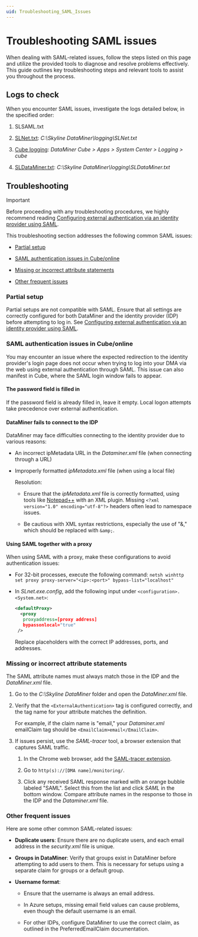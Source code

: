 ```yaml
---
uid: Troubleshooting_SAML_Issues
---
```


# Troubleshooting SAML issues

When dealing with SAML-related issues, follow the steps listed on this page and utilize the provided tools to diagnose and resolve problems effectively. This guide outlines key troubleshooting steps and relevant tools to assist you throughout the process.

## Logs to check

When you encounter SAML issues, investigate the logs detailed below, in the specified order:

1. SLSAML.txt

1. [SLNet.txt](xref:DataMiner_processes#slnet): *C:\Skyline DataMiner\logging\SLNet.txt*

1. [Cube logging](xref:Cube_logging): *DataMiner Cube > Apps > System Center > Logging > cube*

1. [SLDataMiner.txt](xref:DataMiner_processes#sldataminer): *C:\Skyline DataMiner\logging\SLDataMiner.txt*

## Troubleshooting

> [!IMPORTANT]
> Before proceeding with any troubleshooting procedures, we highly recommend reading [Configuring external authentication via an identity provider using SAML](xref:Configuring_external_authentication_via_an_identity_provider_using_SAML).

This troubleshooting section addresses the following common SAML issues:

- [Partial setup](#partial-setup)

- [SAML authentication issues in Cube/online](#saml-authentication-issues-in-cubeonline)

- [Missing or incorrect attribute statements](#missing-or-incorrect-attribute-statements)

- [Other frequent issues](#other-frequent-issues)

### Partial setup

Partial setups are not compatible with SAML. Ensure that all settings are correctly configured for both DataMiner and the identity provider (IDP) before attempting to log in. See [Configuring external authentication via an identity provider using SAML](xref:Configuring_external_authentication_via_an_identity_provider_using_SAML).

### SAML authentication issues in Cube/online

You may encounter an issue where the expected redirection to the identity provider's login page does not occur when trying to log into your DMA via the web using external authentication through SAML. This issue can also manifest in Cube, where the SAML login window fails to appear.

#### The password field is filled in

If the password field is already filled in, leave it empty. Local logon attempts take precedence over external authentication.

#### DataMiner fails to connect to the IDP

DataMiner may face difficulties connecting to the identity provider due to various reasons:

- An incorrect ipMetadata URL in the *Dataminer.xml* file (when connecting through a URL)

- Improperly formatted *ipMetadata.xml* file (when using a local file)

  Resolution:

  - Ensure that the *ipMetadata.xml* file is correctly formatted, using tools like [Notepad++](https://notepad-plus-plus.org/downloads/) with an XML plugin. Missing `<?xml version="1.0" encoding="utf-8"?>` headers often lead to namespace issues.

  - Be cautious with XML syntax restrictions, especially the use of "&," which should be replaced with `&amp;`.

#### Using SAML together with a proxy

When using SAML with a proxy, make these configurations to avoid authentication issues:

- For 32-bit processes, execute the following command: `netsh winhttp set proxy proxy-server="<ip>:<port>" bypass-list="localhost"`

- In *SLnet.exe.config*, add the following input under `<configuration>.<System.net>`:

  ```xml
  <defaultProxy>
    <proxy
     proxyaddress=[proxy address]
     bypassonlocal="true"
   />
  ```

  Replace placeholders with the correct IP addresses, ports, and addresses.

### Missing or incorrect attribute statements

The SAML attribute names must always match those in the IDP and the *DataMiner.xml* file.

1. Go to the *C:\Skyline DataMiner* folder and open the *DataMiner.xml* file.

1. Verify that the `<ExternalAuthentication>` tag is configured correctly, and the tag name for your attribute matches the definition.

   For example, if the claim name is "email," your *Dataminer.xml* emailClaim tag should be `<EmailClaim>email</EmailClaim>`.

1. If issues persist, use the *SAML-tracer* tool, a browser extension that captures SAML traffic.

   1. In the Chrome web browser, add the [SAML-tracer extension](https://chrome.google.com/webstore/detail/saml-tracer/mpdajninpobndbfcldcmbpnnbhibjmch).

   1. Go to `http(s)://[DMA name]/monitoring/`.

   1. Click any received SAML response marked with an orange bubble labeled "SAML". Select this from the list and click *SAML* in the bottom window. Compare attribute names in the response to those in the IDP and the *Dataminer.xml* file.

### Other frequent issues

Here are some other common SAML-related issues:

- **Duplicate users**: Ensure there are no duplicate users, and each email address in the *security.xml* file is unique.

- **Groups in DataMiner**: Verify that groups exist in DataMiner before attempting to add users to them. This is necessary for setups using a separate claim for groups or a default group.

- **Username format**:

  - Ensure that the username is always an email address.

  - In Azure setups, missing email field values can cause problems, even though the default username is an email.

  - For other IDPs, configure DataMiner to use the correct claim, as outlined in the PreferredEmailClaim documentation.
